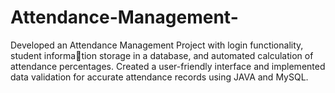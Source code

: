 # Attendance-Management-
Developed an Attendance Management Project with login functionality, student information storage in a database, and automated calculation of attendance percentages. Created a user-friendly interface and implemented data validation for accurate attendance records using JAVA and MySQL.
